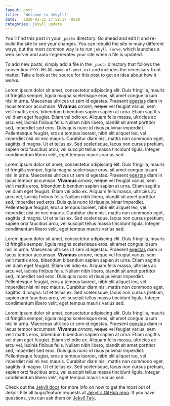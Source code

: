```yaml
---
layout: post
title:  "Welcome to Jekyll!"
date:   2020-01-31 17:58:17 -0500
categories: jekyll update
---
```

You’ll find this post in your `_posts` directory. Go ahead and edit it and re-build the site to see your changes. You can rebuild the site in many different ways, but the most common way is to run `jekyll serve`, which launches a web server and auto-regenerates your site when a file is updated.

To add new posts, simply add a file in the `_posts` directory that follows the convention `YYYY-MM-DD-name-of-post.ext` and includes the necessary front matter. Take a look at the source for this post to get an idea about how it works.  <!-- Note: If you aren't highlighting any text it's best practice to put the <a> tag at the *end* of the preceding paragraph instead of on the paragraph with the text you're citing. This helps it show up in the proper spot in the iframe.  -->

Lorem ipsum dolor sit amet, consectetur adipiscing elit. Duis fringilla, mauris id fringilla semper, ligula magna scelerisque eros, sit amet congue ipsum nisl in urna. Maecenas ultrices ut sem id egestas. Praesent [egestas](example.com) diam in lacus tempor accumsan. **Vivamus** *ornare*, ~~neque~~ vel feugiat varius, sem velit mattis eros, bibendum bibendum sapien sapien at urna. Etiam sagittis vel diam eget feugiat. Etiam vel odio ex. Aliquam felis massa, ultricies ac arcu vel, lacinia finibus felis. Nullam nibh libero, blandit sit amet porttitor sed, imperdiet sed eros. Duis quis nunc id risus pulvinar imperdiet. Pellentesque feugiat, eros a tempus laoreet, nibh elit aliquet leo, vel imperdiet nisi mi nec mauris. Curabitur diam nisi, mattis non commodo eget, sagittis id magna. Ut et tellus ex. Sed scelerisque, lacus non cursus pretium, sapien orci faucibus arcu, vel suscipit tellus massa tincidunt ligula. Integer condimentum libero velit, eget tempus mauris varius sed.

Lorem ipsum dolor sit amet, consectetur adipiscing elit. Duis fringilla, mauris id fringilla semper, ligula magna scelerisque eros, sit amet congue ipsum nisl in urna. Maecenas ultrices ut sem id egestas. Praesent [egestas](example.com) diam in lacus tempor accumsan. **Vivamus** *ornare*, ~~neque~~ vel feugiat varius, sem velit mattis eros, bibendum bibendum sapien sapien at urna. Etiam sagittis vel diam eget feugiat. Etiam vel odio ex. Aliquam felis massa, ultricies ac arcu vel, lacinia finibus felis. Nullam nibh libero, blandit sit amet porttitor sed, imperdiet sed eros. Duis quis nunc id risus pulvinar imperdiet. Pellentesque feugiat, eros a tempus laoreet, nibh elit aliquet leo, vel imperdiet nisi mi nec mauris. Curabitur diam nisi, mattis non commodo eget, sagittis id magna. Ut et tellus ex. Sed scelerisque, lacus non cursus pretium, sapien orci faucibus arcu, vel suscipit tellus massa tincidunt ligula. Integer condimentum libero velit, eget tempus mauris varius sed.

Lorem ipsum dolor sit amet, consectetur adipiscing elit. Duis fringilla, mauris id fringilla semper, ligula magna scelerisque eros, sit amet congue ipsum nisl in urna. Maecenas ultrices ut sem id egestas. Praesent [egestas](example.com) diam in lacus tempor accumsan. **Vivamus** *ornare*, ~~neque~~ vel feugiat varius, sem velit mattis eros, bibendum bibendum sapien sapien at urna. Etiam sagittis vel diam eget feugiat. Etiam vel odio ex. Aliquam felis massa, ultricies ac arcu vel, lacinia finibus felis. Nullam nibh libero, blandit sit amet porttitor sed, imperdiet sed eros. Duis quis nunc id risus pulvinar imperdiet. Pellentesque feugiat, eros a tempus laoreet, nibh elit aliquet leo, vel imperdiet nisi mi nec mauris. Curabitur diam nisi, mattis non commodo eget, sagittis id magna. Ut et tellus ex. Sed scelerisque, lacus non cursus pretium, sapien orci faucibus arcu, vel suscipit tellus massa tincidunt ligula. Integer condimentum libero velit, eget tempus mauris varius sed.

<span name="lorem-ipsum" id="lorem-ipsum">Lorem ipsum dolor sit amet, consectetur adipiscing elit. Duis fringilla, mauris id fringilla semper, ligula magna scelerisque eros, sit amet congue ipsum nisl in urna. Maecenas ultrices ut sem id egestas. Praesent [egestas](example.com) diam in lacus tempor accumsan. **Vivamus** *ornare*, ~~neque~~ vel feugiat varius, sem velit mattis eros, bibendum bibendum sapien sapien at urna. Etiam sagittis vel diam eget feugiat. Etiam vel odio ex. Aliquam felis massa, ultricies ac arcu vel, lacinia finibus felis. Nullam nibh libero, blandit sit amet porttitor sed, imperdiet sed eros. Duis quis nunc id risus pulvinar imperdiet.</span> Pellentesque feugiat, eros a tempus laoreet, nibh elit aliquet leo, vel imperdiet nisi mi nec mauris. Curabitur diam nisi, mattis non commodo eget, sagittis id magna. Ut et tellus ex. Sed scelerisque, lacus non cursus pretium, sapien orci faucibus arcu, vel suscipit tellus massa tincidunt ligula. Integer condimentum libero velit, eget tempus mauris varius sed.

Check out the [Jekyll docs][jekyll-docs] for more info on how to get the most out of Jekyll. File all bugs/feature requests at [Jekyll’s GitHub repo][jekyll-gh]. If you have questions, you can ask them on [Jekyll Talk][jekyll-talk].

[jekyll-docs]: https://jekyllrb.com/docs/home
[jekyll-gh]:   https://github.com/jekyll/jekyll
[jekyll-talk]: https://talk.jekyllrb.com/
